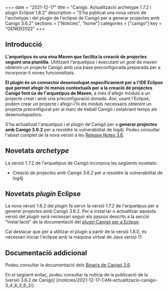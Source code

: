 +++
date = "2021-12-17"
title = "Canigó. Actualització archetype 1.7.2 i plugin Eclipse 1.8.2"
description = "S'ha publicat una nova versió de l'archetype i del plugin de l'eclipse de Canigó per a generar projectes amb Canigó 3.6.2"
sections = ["Notícies", "home"]
categories = ["canigo"]
key = "GENER2022"
+++

## Introducció

**L'arquetipus és una eina Maven que facilita la creació de projectes seguint una plantilla**. Utilitzant l'arquetipus i
executant un _goal_ de maven obtenim un projecte Canigó amb una base preconfigurada preparada per a incorporar-li noves
funcionalitats.

**El _plugin_ és un connector desenvolupat específicament per a l'IDE Eclipse que permet afegir-hi menús contextuals
per a la creació de projectes Canigó fent ús de l'arquetipus de Maven**, a més d'afegir mòduls a un projecte creat i
amb una preconfiguració donada. Així, usant l'Eclipse, podem crear un projecte i afegir-l'hi els mòduls necessaris
obtenint un projecte preconfigurat per al marc de treball Canigó i estalviant temps als desenvolupadors.

S'ha actualitzat l'arquetipus i el plugin de Canigó per a **generar projectes amb Canigó 3.6.2** per a resoldre la vulnerabilitat de log4j.
Podeu consultar l'abast complet de la nova versió a les [Release Notes 3.6](/canigo-download-related/release-notes-canigo-36).

## Novetats _archetype_

La versió 1.7.2 de l'arquetipus de Canigó incorpora les següents novetats:

- Creació de projectes amb Canigó 3.6.2 per a resoldre la vulnerabilitat de log4j

## Novetats _plugin_ Eclipse

La nova versió 1.8.2 del _plugin_ fa servir la versió 1.7.2 de l'arquetipus per a generar projectes amb Canigó 3.6.2.
Per a instal·lar o actualitzar aquesta versió del _plugin_ serà necessari seguir els passos descrits a la secció
"Instal·lació" de la documentació del [_plugin_ Canigó per a Eclipse](/canigo-download-related/plugin-canigo/).

Cal destacar que per a utilitzar el plugin a partir de la versió 1.8.0, és necessari iniciar l'eclipse amb la màquina virtual de Java versió 11.

## Documentació addicional

Podeu consultar la documentació dels [Binaris de Canigó 3.6](/canigo/download/canigo-36/).

En el següent enllaç, podeu consultar la notícia de la publicació de la [versió 3.6.2 de Canigó]
(/noticies/2021-12-17-CAN-actualitzacio-canigo-3_4_8_3_6_2/).
